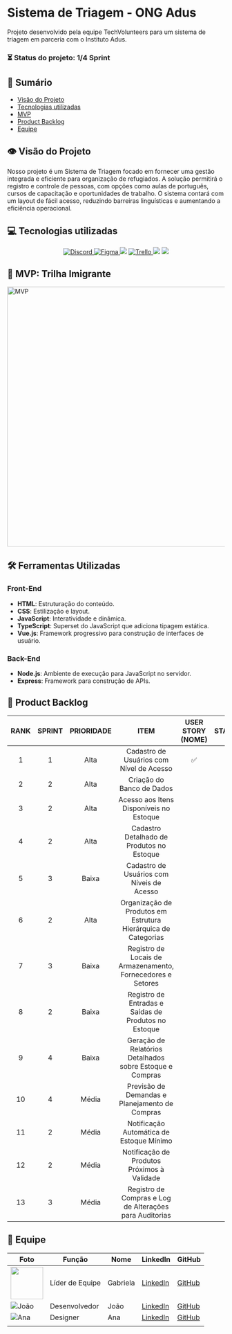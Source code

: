 # Sistema de Triagem - ONG Adus

<p>Projeto desenvolvido pela equipe TechVolunteers para um sistema de triagem em parceria com o Instituto Adus.</p>

### ⏳ Status do projeto: 1/4 Sprint

## 📑 Sumário
- [Visão do Projeto](#visao-do-projeto)
- [Tecnologias utilizadas](#tecnologias)
- [MVP](#mvp)
- [Product Backlog](#backlog)
- [Equipe](#equipe)

## 👁 Visão do Projeto <a name="visao-do-projeto"></a>
<p>Nosso projeto é um Sistema de Triagem focado em fornecer uma gestão integrada e eficiente para organização de refugiados. A solução permitirá o registro e controle de pessoas, com opções como aulas de português, cursos de capacitação e oportunidades de trabalho. O sistema contará com um layout de fácil acesso, reduzindo barreiras linguísticas e aumentando a eficiência operacional.</p> 

## 💻 Tecnologias utilizadas <a name="tecnologias"></a>
<div align="center">
<a href="https://discord.com/channels/1273276508454125680/1273276508944728180" target="_blank">
    <img src="https://img.shields.io/badge/Discord-7289DA?style=for-the-badge&logo=discord&logoColor=black&color=2271B3" alt="Discord">
</a> 
<a href="https://www.figma.com/design/2hB6rjeWHUoQ3oR5d2bING/ADUS?node-id=0-1&node-type=canvas&t=VOhzpZppa5BGqNTb-0" target="_blank">
        <img src="https://img.shields.io/badge/Figma-F24E1E?style=for-the-badge&logo=figma&logoColor=black&color=2271B3" alt="Figma">
    </a>
    <img src="https://img.shields.io/badge/GitHub-100000?style=for-the-badge&logo=github&logoColor=black&color=2271B3">
    <a href="https://trello.com/b/zEGlkxVs/tech-volunteers-adus" target="_blank">
        <img src="https://img.shields.io/badge/Trello-100000?style=for-the-badge&logo=trello&logoColor=black&color=2271B3" alt="Trello">
    </a>
    <img src="https://img.shields.io/badge/Canva-239120?&style=for-the-badge&logo=canva&logoColor=black&color=2271B3">
    <img src="https://img.shields.io/badge/HTML-239120?&style=for-the-badge&logo=html5&logoColor=black&color=2271B3">
</div>

## 📌 MVP: Trilha Imigrante <a name="mvp"></a>
<img src="" alt="MVP" width="600">


## 🛠 Ferramentas Utilizadas <a name="ferramentas"></a>

### Front-End
- **HTML**: Estruturação do conteúdo.
- **CSS**: Estilização e layout.
- **JavaScript**: Interatividade e dinâmica.
- **TypeScript**: Superset do JavaScript que adiciona tipagem estática.
- **Vue.js**: Framework progressivo para construção de interfaces de usuário.

### Back-End
- **Node.js**: Ambiente de execução para JavaScript no servidor.
- **Express**: Framework para construção de APIs.

## 📜 Product Backlog <a name="backlog"></a>
| RANK | SPRINT | PRIORIDADE | ITEM | USER STORY (NOME) | STATUS |
| :---: | :----: | :---: | :---: | :----------------------------: | :----: |
| 1   |   1    |   Alta  |   Cadastro de Usuários com Nível de Acesso | ✅ |
| 2   |   2    |   Alta  |   Criação do Banco de Dados |  |
| 3   |   2    |   Alta  |   Acesso aos Itens Disponíveis no Estoque |  |
| 4   |   2    |   Alta  |   Cadastro Detalhado de Produtos no Estoque |  |
| 5   |   3    |   Baixa |   Cadastro de Usuários com Níveis de Acesso |  |
| 6   |   2    |   Alta  |   Organização de Produtos em Estrutura Hierárquica de Categorias |  |
| 7   |   3    |   Baixa |   Registro de Locais de Armazenamento, Fornecedores e Setores |  |
| 8   |   2    |   Baixa |   Registro de Entradas e Saídas de Produtos no Estoque |  |
| 9   |   4    |   Baixa |   Geração de Relatórios Detalhados sobre Estoque e Compras |  |
| 10  |   4    |   Média |   Previsão de Demandas e Planejamento de Compras |  |
| 11  |   2    |   Média |   Notificação Automática de Estoque Mínimo |  |
| 12  |   2    |   Média |   Notificação de Produtos Próximos à Validade |  |
| 13  |   3    |   Média |   Registro de Compras e Log de Alterações para Auditorias |  |

## 👥 Equipe <a name="equipe"></a>

| Foto                                                                 | Função         | Nome     | LinkedIn                                                             | GitHub                                  |
|----------------------------------------------------------------------|----------------|----------|----------------------------------------------------------------------|-----------------------------------------|
|<img src="https://avatars.githubusercontent.com/u/103001139?v=4" width="75px"> | Líder de Equipe| Gabriela | [LinkedIn](https://www.linkedin.com/in/gabriela-nakayama-3397a0122/)  | [GitHub](link)                         |
| ![João](link-da-foto)                                              | Desenvolvedor   | João     | [LinkedIn](link)                                                    | [GitHub](link)                         |
| ![Ana](link-da-foto)                                               | Designer        | Ana      | [LinkedIn](link)                                                    | [GitHub](link)                         |
          |




